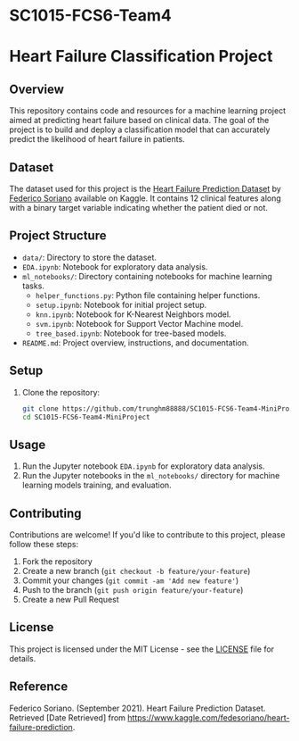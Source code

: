 # SC1015-FCS6-Team4
# Heart Failure Classification Project

## Overview
This repository contains code and resources for a machine learning project aimed at predicting heart failure based on clinical data. The goal of the project is to build and deploy a classification model that can accurately predict the likelihood of heart failure in patients.

## Dataset
The dataset used for this project is the [Heart Failure Prediction Dataset](https://www.kaggle.com/fedesoriano/heart-failure-prediction) by [Federico Soriano](https://www.kaggle.com/fedesoriano) available on Kaggle. It contains 12 clinical features along with a binary target variable indicating whether the patient died or not.

## Project Structure
- `data/`: Directory to store the dataset.
- `EDA.ipynb`: Notebook for exploratory data analysis.
- `ml_notebooks/`: Directory containing notebooks for machine learning tasks.
  - `helper_functions.py`: Python file containing helper functions.
  - `setup.ipynb`: Notebook for initial project setup.
  - `knn.ipynb`: Notebook for K-Nearest Neighbors model.
  - `svm.ipynb`: Notebook for Support Vector Machine model.
  - `tree_based.ipynb`: Notebook for tree-based models.
- `README.md`: Project overview, instructions, and documentation.

## Setup
1. Clone the repository:
    ```bash
    git clone https://github.com/trunghm88888/SC1015-FCS6-Team4-MiniProject.git
    cd SC1015-FCS6-Team4-MiniProject
    ```

## Usage
1. Run the Jupyter notebook `EDA.ipynb` for exploratory data analysis.
2. Run the Jupyter notebooks in the `ml_notebooks/` directory for machine learning models training, and evaluation.

## Contributing
Contributions are welcome! If you'd like to contribute to this project, please follow these steps:
1. Fork the repository
2. Create a new branch (`git checkout -b feature/your-feature`)
3. Commit your changes (`git commit -am 'Add new feature'`)
4. Push to the branch (`git push origin feature/your-feature`)
5. Create a new Pull Request

## License
This project is licensed under the MIT License - see the [LICENSE](LICENSE) file for details.

## Reference
Federico Soriano. (September 2021). Heart Failure Prediction Dataset. Retrieved [Date Retrieved] from https://www.kaggle.com/fedesoriano/heart-failure-prediction.